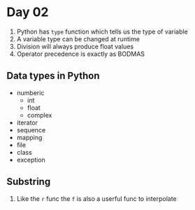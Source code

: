 # Day 02

1. Python has `type` function which tells us the type of variable
1. A variable type can be changed at runtime
1. Division will always produce float values
1. Operator precedence is exactly as BODMAS

## Data types in Python

- numberic
  - int
  - float
  - complex
- iterator
- sequence
- mapping
- file
- class
- exception

## Substring

1. Like the `r` func the `f` is also a userful func to interpolate
